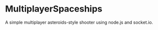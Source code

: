 MultiplayerSpaceships
=====================

A simple multiplayer asteroids-style shooter using node.js and socket.io.
